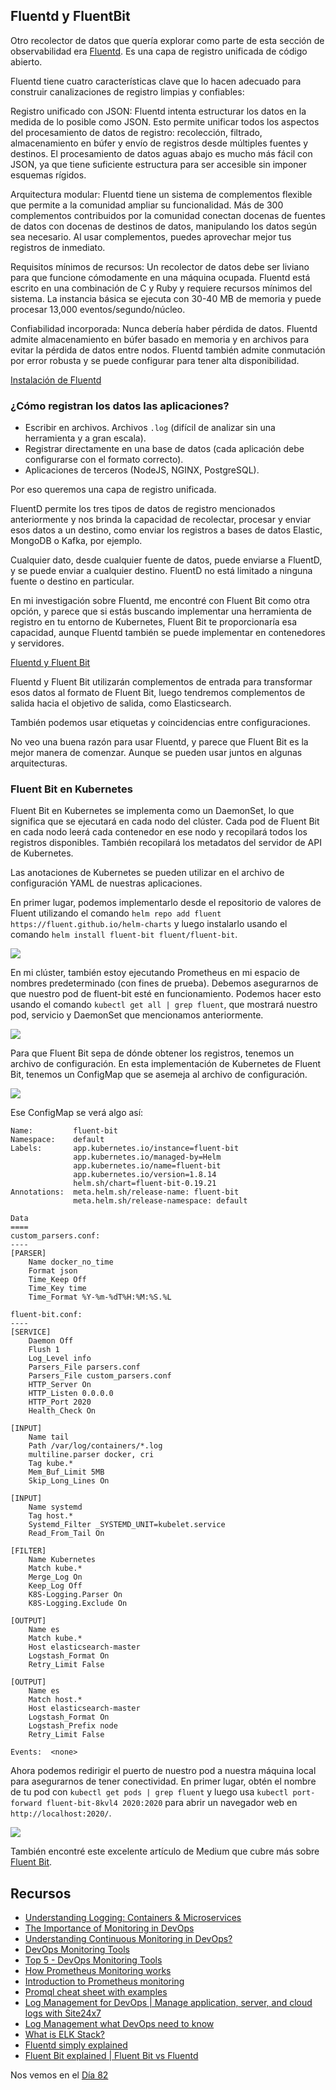 ## Fluentd y FluentBit

Otro recolector de datos que quería explorar como parte de esta sección de observabilidad era [Fluentd](https://docs.fluentd.org/). Es una capa de registro unificada de código abierto.

Fluentd tiene cuatro características clave que lo hacen adecuado para construir canalizaciones de registro limpias y confiables:

Registro unificado con JSON: Fluentd intenta estructurar los datos en la medida de lo posible como JSON. Esto permite unificar todos los aspectos del procesamiento de datos de registro: recolección, filtrado, almacenamiento en búfer y envío de registros desde múltiples fuentes y destinos. El procesamiento de datos aguas abajo es mucho más fácil con JSON, ya que tiene suficiente estructura para ser accesible sin imponer esquemas rígidos.

Arquitectura modular: Fluentd tiene un sistema de complementos flexible que permite a la comunidad ampliar su funcionalidad. Más de 300 complementos contribuidos por la comunidad conectan docenas de fuentes de datos con docenas de destinos de datos, manipulando los datos según sea necesario. Al usar complementos, puedes aprovechar mejor tus registros de inmediato.

Requisitos mínimos de recursos: Un recolector de datos debe ser liviano para que funcione cómodamente en una máquina ocupada. Fluentd está escrito en una combinación de C y Ruby y requiere recursos mínimos del sistema. La instancia básica se ejecuta con 30-40 MB de memoria y puede procesar 13,000 eventos/segundo/núcleo.

Confiabilidad incorporada: Nunca debería haber pérdida de datos. Fluentd admite almacenamiento en búfer basado en memoria y en archivos para evitar la pérdida de datos entre nodos. Fluentd también admite conmutación por error robusta y se puede configurar para tener alta disponibilidad.

[Instalación de Fluentd](https://docs.fluentd.org/quickstart#step-1-installing-fluentd)

### ¿Cómo registran los datos las aplicaciones?

- Escribir en archivos. Archivos `.log` (difícil de analizar sin una herramienta y a gran escala).
- Registrar directamente en una base de datos (cada aplicación debe configurarse con el formato correcto).
- Aplicaciones de terceros (NodeJS, NGINX, PostgreSQL).

Por eso queremos una capa de registro unificada.

FluentD permite los tres tipos de datos de registro mencionados anteriormente y nos brinda la capacidad de recolectar, procesar y enviar esos datos a un destino, como enviar los registros a bases de datos Elastic, MongoDB o Kafka, por ejemplo.

Cualquier dato, desde cualquier fuente de datos, puede enviarse a FluentD, y se puede enviar a cualquier destino. FluentD no está limitado a ninguna fuente o destino en particular.

En mi investigación sobre Fluentd, me encontré con Fluent Bit como otra opción, y parece que si estás buscando implementar una herramienta de registro en tu entorno de Kubernetes, Fluent Bit te proporcionaría esa capacidad, aunque Fluentd también se puede implementar en contenedores y servidores.

[Fluentd y Fluent Bit](https://docs.fluentbit.io/manual/about/fluentd-and-fluent-bit)

Fluentd y Fluent Bit utilizarán complementos de entrada para transformar esos datos al formato de Fluent Bit, luego tendremos complementos de salida hacia el objetivo de salida, como Elasticsearch.

También podemos usar etiquetas y coincidencias entre configuraciones.

No veo una buena razón para usar Fluentd, y parece que Fluent Bit es la mejor manera de comenzar. Aunque se pueden usar juntos en algunas arquitecturas.

### Fluent Bit en Kubernetes

Fluent Bit en Kubernetes se implementa como un DaemonSet, lo que significa que se ejecutará en cada nodo del clúster. Cada pod de Fluent Bit en cada nodo leerá cada contenedor en ese nodo y recopilará todos los registros disponibles. También recopilará los metadatos del servidor de API de Kubernetes.

Las anotaciones de Kubernetes se pueden utilizar en el archivo de configuración YAML de nuestras aplicaciones.

En primer lugar, podemos implementarlo desde el repositorio de valores de Fluent utilizando el comando `helm repo add fluent https://fluent.github.io/helm-charts` y luego instalarlo usando el comando `helm install fluent-bit fluent/fluent-bit`.

![](Images/Day81_Monitoring1.png)

En mi clúster, también estoy ejecutando Prometheus en mi espacio de nombres predeterminado (con fines de prueba). Debemos asegurarnos de que nuestro pod de fluent-bit esté en funcionamiento. Podemos hacer esto usando el comando `kubectl get all | grep fluent`, que mostrará nuestro pod, servicio y DaemonSet que mencionamos anteriormente.

![](Images/Day81_Monitoring2.png)

Para que Fluent Bit sepa de dónde obtener los registros, tenemos un archivo de configuración. En esta implementación de Kubernetes de Fluent Bit, tenemos un ConfigMap que se asemeja al archivo de configuración.

![](Images/Day81_Monitoring3.png)

Ese ConfigMap se verá algo así:


```
Name:         fluent-bit
Namespace:    default
Labels:       app.kubernetes.io/instance=fluent-bit
              app.kubernetes.io/managed-by=Helm
              app.kubernetes.io/name=fluent-bit
              app.kubernetes.io/version=1.8.14
              helm.sh/chart=fluent-bit-0.19.21
Annotations:  meta.helm.sh/release-name: fluent-bit
              meta.helm.sh/release-namespace: default

Data
====
custom_parsers.conf:
----
[PARSER]
    Name docker_no_time
    Format json
    Time_Keep Off
    Time_Key time
    Time_Format %Y-%m-%dT%H:%M:%S.%L

fluent-bit.conf:
----
[SERVICE]
    Daemon Off
    Flush 1
    Log_Level info
    Parsers_File parsers.conf
    Parsers_File custom_parsers.conf
    HTTP_Server On
    HTTP_Listen 0.0.0.0
    HTTP_Port 2020
    Health_Check On

[INPUT]
    Name tail
    Path /var/log/containers/*.log
    multiline.parser docker, cri
    Tag kube.*
    Mem_Buf_Limit 5MB
    Skip_Long_Lines On

[INPUT]
    Name systemd
    Tag host.*
    Systemd_Filter _SYSTEMD_UNIT=kubelet.service
    Read_From_Tail On

[FILTER]
    Name Kubernetes
    Match kube.*
    Merge_Log On
    Keep_Log Off
    K8S-Logging.Parser On
    K8S-Logging.Exclude On

[OUTPUT]
    Name es
    Match kube.*
    Host elasticsearch-master
    Logstash_Format On
    Retry_Limit False

[OUTPUT]
    Name es
    Match host.*
    Host elasticsearch-master
    Logstash_Format On
    Logstash_Prefix node
    Retry_Limit False

Events:  <none>
```

Ahora podemos redirigir el puerto de nuestro pod a nuestra máquina local para asegurarnos de tener conectividad. En primer lugar, obtén el nombre de tu pod con `kubectl get pods | grep fluent` y luego usa `kubectl port-forward fluent-bit-8kvl4 2020:2020` para abrir un navegador web en `http://localhost:2020/`.

![](Images/Day81_Monitoring4.png)

También encontré este excelente artículo de Medium que cubre más sobre [Fluent Bit](https://medium.com/kubernetes-tutorials/exporting-kubernetes-logs-to-elasticsearch-using-fluent-bit-758e8de606af).

## Recursos

- [Understanding Logging: Containers & Microservices](https://www.youtube.com/watch?v=MMVdkzeQ848)
- [The Importance of Monitoring in DevOps](https://www.devopsonline.co.uk/the-importance-of-monitoring-in-devops/)
- [Understanding Continuous Monitoring in DevOps?](https://medium.com/devopscurry/understanding-continuous-monitoring-in-devops-f6695b004e3b)
- [DevOps Monitoring Tools](https://www.youtube.com/watch?v=Zu53QQuYqJ0)
- [Top 5 - DevOps Monitoring Tools](https://www.youtube.com/watch?v=4t71iv_9t_4)
- [How Prometheus Monitoring works](https://www.youtube.com/watch?v=h4Sl21AKiDg)
- [Introduction to Prometheus monitoring](https://www.youtube.com/watch?v=5o37CGlNLr8)
- [Promql cheat sheet with examples](https://www.containiq.com/post/promql-cheat-sheet-with-examples)
- [Log Management for DevOps | Manage application, server, and cloud logs with Site24x7](https://www.youtube.com/watch?v=J0csO_Shsj0)
- [Log Management what DevOps need to know](https://devops.com/log-management-what-devops-teams-need-to-know/)
- [What is ELK Stack?](https://www.youtube.com/watch?v=4X0WLg05ASw)
- [Fluentd simply explained](https://www.youtube.com/watch?v=5ofsNyHZwWE&t=14s)
- [Fluent Bit explained | Fluent Bit vs Fluentd](https://www.youtube.com/watch?v=B2IS-XS-cc0)

Nos vemos en el [Día 82](day82.md)
